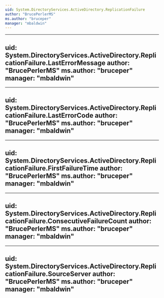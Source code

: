 ```yaml
---
uid: System.DirectoryServices.ActiveDirectory.ReplicationFailure
author: "BrucePerlerMS"
ms.author: "bruceper"
manager: "mbaldwin"
---
```


---
uid: System.DirectoryServices.ActiveDirectory.ReplicationFailure.LastErrorMessage
author: "BrucePerlerMS"
ms.author: "bruceper"
manager: "mbaldwin"
---

---
uid: System.DirectoryServices.ActiveDirectory.ReplicationFailure.LastErrorCode
author: "BrucePerlerMS"
ms.author: "bruceper"
manager: "mbaldwin"
---

---
uid: System.DirectoryServices.ActiveDirectory.ReplicationFailure.FirstFailureTime
author: "BrucePerlerMS"
ms.author: "bruceper"
manager: "mbaldwin"
---

---
uid: System.DirectoryServices.ActiveDirectory.ReplicationFailure.ConsecutiveFailureCount
author: "BrucePerlerMS"
ms.author: "bruceper"
manager: "mbaldwin"
---

---
uid: System.DirectoryServices.ActiveDirectory.ReplicationFailure.SourceServer
author: "BrucePerlerMS"
ms.author: "bruceper"
manager: "mbaldwin"
---
